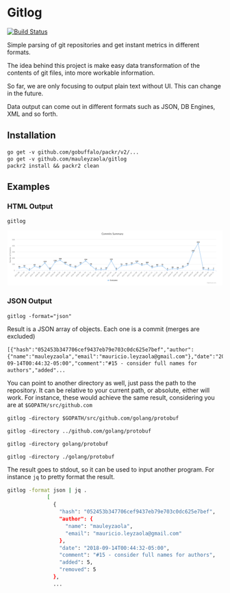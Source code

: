 # Gitlog

[![Build Status](https://travis-ci.org/mauleyzaola/gitlog.svg?branch=master)](https://travis-ci.org/mauleyzaola/gitlog)

Simple parsing of git repositories and get instant metrics in different formats.

The idea behind this project is make easy data transformation of the contents of git files, into more workable information.

So far, we are only focusing to output plain text without UI. This can change in the future.

Data output can come out in different formats such as JSON, DB Engines, XML and so forth.

## Installation

```
go get -v github.com/gobuffalo/packr/v2/...
go get -v github.com/mauleyzaola/gitlog
packr2 install && packr2 clean
```

## Examples

### HTML Output
```bash
gitlog
```
![alt tag](assets/gitui-output-sample.png)

### JSON Output
```
gitlog -format="json"
```
Result is a JSON array of objects. Each one is a commit (merges are excluded)
```
[{"hash":"052453b347706cef9437eb79e703c0dc625e7bef","author":{"name":"mauleyzaola","email":"mauricio.leyzaola@gmail.com"},"date":"2018-09-14T00:44:32-05:00","comment":"#15 - consider full names for authors","added"...
```

You can point to another directory as well, just pass the path to the repository. 
It can be relative to your current path, or absolute, either will work. For instance, these would achieve the same result, considering you are at `$GOPATH/src/github.com`
```
gitlog -directory $GOPATH/src/github.com/golang/protobuf
```
```
gitlog -directory ../github.com/golang/protobuf
```
```
gitlog -directory golang/protobuf
```
```
gitlog -directory ./golang/protobuf
```

The result goes to stdout, so it can be used to input another program. For instance `jq` to pretty format the result.
```bash
gitlog -format json | jq .
             [
               {
                 "hash": "052453b347706cef9437eb79e703c0dc625e7bef",
                 "author": {
                   "name": "mauleyzaola",
                   "email": "mauricio.leyzaola@gmail.com"
                 },
                 "date": "2018-09-14T00:44:32-05:00",
                 "comment": "#15 - consider full names for authors",
                 "added": 5,
                 "removed": 5
               },
               ...

```
